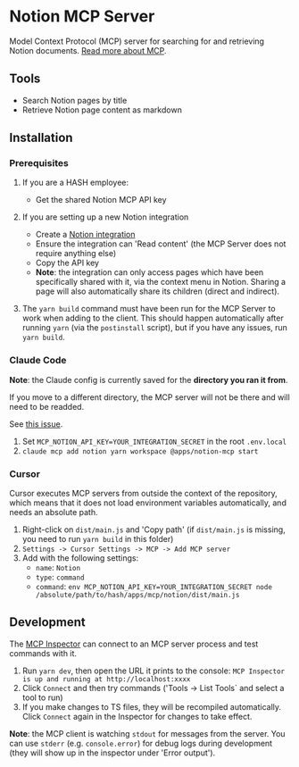 # Notion MCP Server

Model Context Protocol (MCP) server for searching for and retrieving Notion documents. [Read more about MCP](https://modelcontextprotocol.io/introduction).

## Tools

- Search Notion pages by title
- Retrieve Notion page content as markdown

## Installation

### Prerequisites

1. If you are a HASH employee:
   - Get the shared Notion MCP API key
2. If you are setting up a new Notion integration
   - Create a [Notion integration](https://www.notion.so/profile/integrations)
   - Ensure the integration can 'Read content' (the MCP Server does not require anything else)
   - Copy the API key
   - **Note**: the integration can only access pages which have been specifically shared with it, via the context menu in Notion.
     Sharing a page will also automatically share its children (direct and indirect).

3. The `yarn build` command must have been run for the MCP Server to work when adding to the client.
   This should happen automatically after running `yarn` (via the `postinstall` script), but if you have any issues, run `yarn build`.

### Claude Code

**Note**: the Claude config is currently saved for the **directory you ran it from**.

If you move to a different directory, the MCP server will not be there and will need to be readded.

See [this issue](https://github.com/anthropics/claude-code/issues/374).

1. Set `MCP_NOTION_API_KEY=YOUR_INTEGRATION_SECRET` in the root `.env.local`
2. `claude mcp add notion yarn workspace @apps/notion-mcp start`

### Cursor

Cursor executes MCP servers from outside the context of the repository, which means that it does not load environment variables automatically, and needs an absolute path.

1. Right-click on `dist/main.js` and 'Copy path' (if `dist/main.js` is missing, you need to run `yarn build` in this folder)
2. `Settings -> Cursor Settings -> MCP -> Add MCP server`
3. Add with the following settings:
   - `name`: `Notion`
   - `type`: `command`
   - `command`: `env MCP_NOTION_API_KEY=YOUR_INTEGRATION_SECRET node /absolute/path/to/hash/apps/mcp/notion/dist/main.js`

## Development

The [MCP Inspector](https://github.com/modelcontextprotocol/inspector) can connect to an MCP server process and test commands with it.

1. Run `yarn dev`, then open the URL it prints to the console: `MCP Inspector is up and running at http://localhost:xxxx`
2. Click `Connect` and then try commands ('Tools -> List Tools` and select a tool to run)
3. If you make changes to TS files, they will be recompiled automatically. Click `Connect` again in the Inspector for changes to take effect.

**Note**: the MCP client is watching `stdout` for messages from the server.
You can use `stderr` (e.g. `console.error`) for debug logs during development (they will show up in the inspector under 'Error output').
